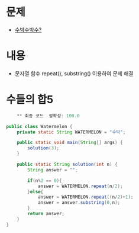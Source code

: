 # 문제

- [수박수박수?](https://school.programmers.co.kr/learn/courses/30/lessons/12922)

# 내용

- 문자열 함수 repeat(), substring() 이용하여 문제 해결

# 수들의 합5

```java
    ** 최종 코드  정확성: 100.0

public class Watermelon {
	private static String WATERMELON = "수박";

	public static void main(String[] args) {
		solution(3);
	}

	public static String solution(int n) {
		String answer = "";

		if(n%2 == 0){
			answer = WATERMELON.repeat(n/2);
		}else{
			answer = WATERMELON.repeat((n/2)+1);
			answer = answer.substring(0,n);
		}
		return answer;
	}
}
```
